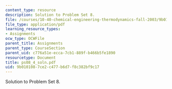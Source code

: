 ```yaml
---
content_type: resource
description: Solution to Problem Set 8.
file: /courses/10-40-chemical-engineering-thermodynamics-fall-2003/9b0101087ce2c477b6d7f8c382bf9c17_ps08_4_soln.pdf
file_type: application/pdf
learning_resource_types:
- Assignments
ocw_type: OCWFile
parent_title: Assignments
parent_type: CourseSection
parent_uid: c776a51e-ecca-7cb1-889f-b466b5fe1890
resourcetype: Document
title: ps08_4_soln.pdf
uid: 9b010108-7ce2-c477-b6d7-f8c382bf9c17
---
```

Solution to Problem Set 8.

